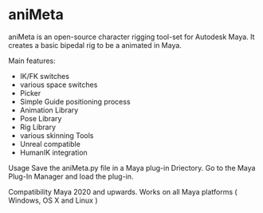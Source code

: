 # aniMeta

aniMeta is an open-source character rigging tool-set for Autodesk Maya. It creates a basic bipedal rig to be a animated in Maya.

Main features:
- IK/FK switches
- various space switches
- Picker
- Simple Guide positioning process
- Animation Library
- Pose Library
- Rig Library
- various skinning Tools
- Unreal compatible
- HumanIK integration

Usage
Save the aniMeta.py file in a Maya plug-in Driectory. Go to the Maya Plug-In Manager and load the plug-in.

Compatibility
Maya 2020 and upwards. Works on all Maya platforms ( Windows, OS X and Linux )
